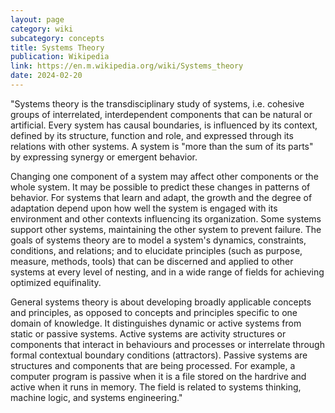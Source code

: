 ```yaml
---
layout: page
category: wiki
subcategory: concepts
title: Systems Theory
publication: Wikipedia
link: https://en.m.wikipedia.org/wiki/Systems_theory
date: 2024-02-20
---
```


"Systems theory is the transdisciplinary study of systems, i.e. cohesive groups of interrelated, interdependent components that can be natural or artificial. Every system has causal boundaries, is influenced by its context, defined by its structure, function and role, and expressed through its relations with other systems. A system is "more than the sum of its parts" by expressing synergy or emergent behavior.

Changing one component of a system may affect other components or the whole system. It may be possible to predict these changes in patterns of behavior. For systems that learn and adapt, the growth and the degree of adaptation depend upon how well the system is engaged with its environment and other contexts influencing its organization. Some systems support other systems, maintaining the other system to prevent failure. The goals of systems theory are to model a system's dynamics, constraints, conditions, and relations; and to elucidate principles (such as purpose, measure, methods, tools) that can be discerned and applied to other systems at every level of nesting, and in a wide range of fields for achieving optimized equifinality.

General systems theory is about developing broadly applicable concepts and principles, as opposed to concepts and principles specific to one domain of knowledge. It distinguishes dynamic or active systems from static or passive systems. Active systems are activity structures or components that interact in behaviours and processes or interrelate through formal contextual boundary conditions (attractors). Passive systems are structures and components that are being processed. For example, a computer program is passive when it is a file stored on the hardrive and active when it runs in memory. The field is related to systems thinking, machine logic, and systems engineering."

